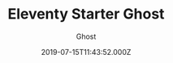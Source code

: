 ---
title: Eleventy Starter Ghost
github: https://github.com/TryGhost/eleventy-starter-ghost
demo: https://eleventy.ghost.org/
author: Ghost
ssg:
  - Eleventy
cms:
  - Ghost
date: 2019-07-15T11:43:52.000Z
description: A starter template to build websites with Ghost & Eleventy
draft: true
publish_date: '2019-07-15T11:43:52Z'
update_date: '2022-01-11T09:28:24Z'
github_star: 302
github_fork: 145
---